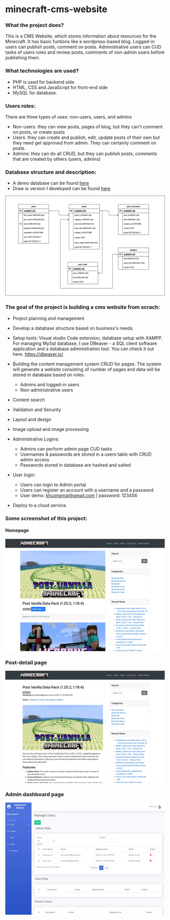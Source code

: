 # minecraft-cms-website

### What the project does?

This is a CMS Website, which stores information about resources for the Minecraft. It has basic funtions like a wordpress-based blog. Logged-in users can publish posts, comment on posts. Administrative users can CUD tasks of users roles and review posts, comments of non-admin users before publishing them.

### What technologies are used?

- PHP is used for backend side
- HTML, CSS and JavaScript for front-end side
- MySQL for database.

### Users roles:

There are three types of uses: non-users, users, and admins

- Non-users: they can view posts, pages of blog, but they can't comment on posts, or create posts
- Users: they can create and publish, edit, update posts of their own but they need get approved from admin. They can certainly comment on posts.
- Admins: they can do all CRUD, but they can publish posts, comments that are created by others (users, admins)

### Database structure and description:

- A demo database can be found [here](/database/minecraft-blog%20.sql)
- Draw io version I developed can be found [here](/database/minecraft-blog.drawio)

![My Image](./database/minecraft-blog.jpeg)

### The goal of the project is building a cms website from scrach:

- Project planning and management
- Develop a database structure based on business's needs.
- Setup tools: Visual studio Code extension, database setup with XAMPP. For managing MySql database, I use DBeaver - a SQL client software application and a database administration tool. You can check it out here. https://dbeaver.io/
- Building the content management system CRUD for pages. The system will generate a website consisting of number of pages and data will be stored in database based on roles.
  - Admins and logged-in users
  - Non-administrative users
- Content search
- Validation and Security
- Layout and design
- Image upload and image processing
- Administrative Logins:
  - Admins can perform admin page CUD tasks
  - Usernames & passwords are stored in a users table with CRUD admin access
  - Passwords stored in database are hashed and salted
- User login:

  - Users can login to Admin portal
  - Users can register an account with a username and a password
  - User demo: khuongmai@gmail.com | password: 123456

- Deploy to a cloud service.

### Some screenshot of this project:

#### Homepage

![Homepage](/screenshots/homepage.jpg)

### Post-detail page

![Post-detail](/screenshots/post_details_page.jpg)

### Admin dashboard page

![Admin dashboard](/screenshots/admin_dashboard_page.jpg)
